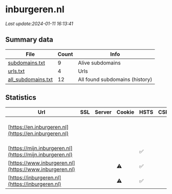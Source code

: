 # inburgeren.nl
*Last update:2024-01-11 16:13:41*
## Summary data
| File       | Count | Info |
|------------|-------|------|
|[subdomains.txt](/data/inburgeren/subdomains.txt)|9|Alive subdomains|
|[urls.txt](/data/inburgeren/urls.txt)|4|Urls|
|[all_subdomains.txt](/data/inburgeren/all_subdomains.txt)|12|All found subdomains (history)|
## Statistics
| Url | SSL | Server | Cookie | HSTS | CSP | XFO | XXP | RP | Tech |
|------------|-------|------|------|------|------|------|------|------|------|
|[https://en.inburgeren.nl](https://en.inburgeren.nl)| | | | | | | |:white_check_mark: |Amazon S3 Amazon Web...|
|[https://mijn.inburgeren.nl](https://mijn.inburgeren.nl)| | | |:white_check_mark: | |:warning: |:white_check_mark: |:white_check_mark: |:white_check_mark: |HSTS|
|[https://www.inburgeren.nl](https://www.inburgeren.nl)| | |:warning: |:white_check_mark: | | |:white_check_mark: |:white_check_mark: |:white_check_mark: |Google Tag Manager H...|
|[https://inburgeren.nl](https://inburgeren.nl)| | |:warning: |:white_check_mark: | | |:white_check_mark: |:white_check_mark: |:white_check_mark: |Google Tag Manager H...|